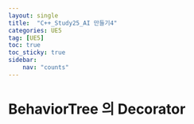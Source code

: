 ```yaml
---
layout: single
title:  "C++_Study25_AI 만들기4"
categories: UE5
tag: [UE5]
toc: true
toc_sticky: true
sidebar:
    nav: "counts"
---
```


# BehaviorTree 의 Decorator
